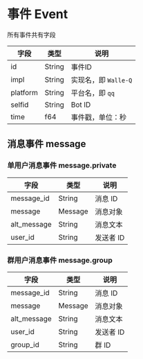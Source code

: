 # 事件 Event

所有事件共有字段

| 字段     | 类型   | 说明                 |
| -------- | ------ | -------------------- |
| id       | String | 事件ID               |
| impl     | String | 实现名，即 `Walle-Q` |
| platform | String | 平台名，即 `qq`      |
| selfid   | String | Bot ID               |
| time     | f64    | 事件戳，单位：秒     |

## 消息事件 message

### 单用户消息事件 message.private

| 字段        | 类型    | 说明      |
| ----------- | ------- | --------- |
| message_id  | String  | 消息 ID   |
| message     | Message | 消息对象  |
| alt_message | String  | 消息文本  |
| user_id     | String  | 发送者 ID |

### 群用户消息事件 message.group

| 字段        | 类型    | 说明      |
| ----------- | ------- | --------- |
| message_id  | String  | 消息 ID   |
| message     | Message | 消息对象  |
| alt_message | String  | 消息文本  |
| user_id     | String  | 发送者 ID |
| group_id    | String  | 群 ID     |
